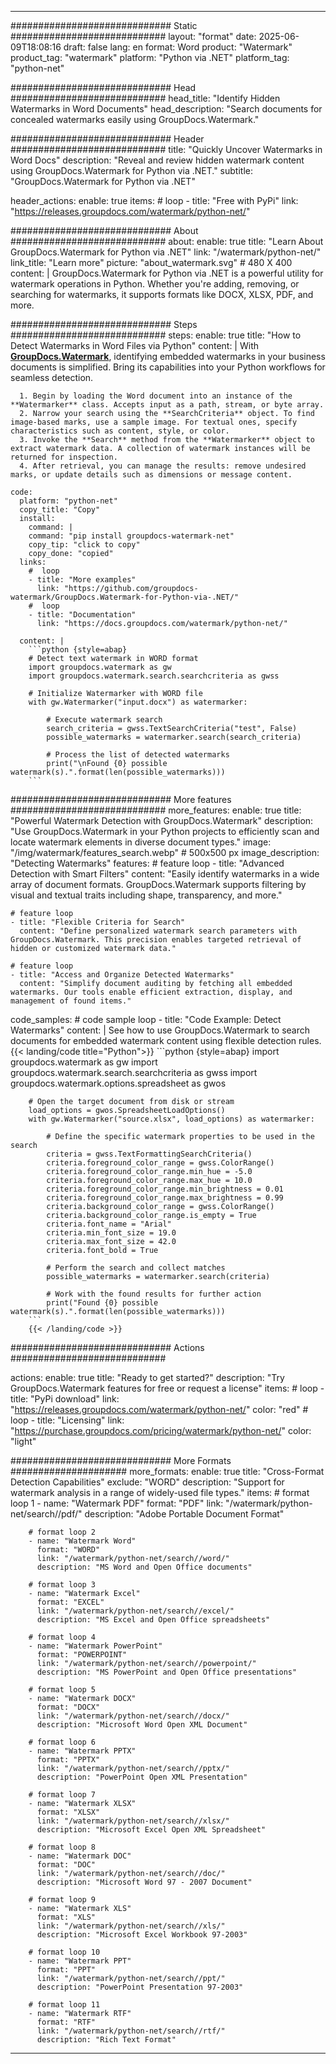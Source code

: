 
---
############################# Static ############################
layout: "format"
date:  2025-06-09T18:08:16
draft: false
lang: en
format: Word
product: "Watermark"
product_tag: "watermark"
platform: "Python via .NET"
platform_tag: "python-net"

############################# Head ############################
head_title: "Identify Hidden Watermarks in Word Documents"
head_description: "Search documents for concealed watermarks easily using GroupDocs.Watermark."

############################# Header ############################
title: "Quickly Uncover Watermarks in Word Docs" 
description: "Reveal and review hidden watermark content using GroupDocs.Watermark for Python via .NET."
subtitle: "GroupDocs.Watermark for Python via .NET" 

header_actions:
  enable: true
  items:
    #  loop
    - title: "Free with PyPi"
      link: "https://releases.groupdocs.com/watermark/python-net/"
      
############################# About ############################
about:
    enable: true
    title: "Learn About GroupDocs.Watermark for Python via .NET"
    link: "/watermark/python-net/"
    link_title: "Learn more"
    picture: "about_watermark.svg" # 480 X 400
    content: |
       GroupDocs.Watermark for Python via .NET is a powerful utility for watermark operations in Python. Whether you're adding, removing, or searching for watermarks, it supports formats like DOCX, XLSX, PDF, and more.

############################# Steps ############################
steps:
    enable: true
    title: "How to Detect Watermarks in Word Files via Python"
    content: |
      With **[GroupDocs.Watermark](https://products.groupdocs.com/watermark/python-net/)**, identifying embedded watermarks in your business documents is simplified. Bring its capabilities into your Python workflows for seamless detection.
      
      1. Begin by loading the Word document into an instance of the **Watermarker** class. Accepts input as a path, stream, or byte array.
      2. Narrow your search using the **SearchCriteria** object. To find image-based marks, use a sample image. For textual ones, specify characteristics such as content, style, or color.
      3. Invoke the **Search** method from the **Watermarker** object to extract watermark data. A collection of watermark instances will be returned for inspection.
      4. After retrieval, you can manage the results: remove undesired marks, or update details such as dimensions or message content.
   
    code:
      platform: "python-net"
      copy_title: "Copy"
      install:
        command: |
        command: "pip install groupdocs-watermark-net"
        copy_tip: "click to copy"
        copy_done: "copied"
      links:
        #  loop
        - title: "More examples"
          link: "https://github.com/groupdocs-watermark/GroupDocs.Watermark-for-Python-via-.NET/"
        #  loop
        - title: "Documentation"
          link: "https://docs.groupdocs.com/watermark/python-net/"
          
      content: |
        ```python {style=abap}
        # Detect text watermark in WORD format
        import groupdocs.watermark as gw
        import groupdocs.watermark.search.searchcriteria as gwss

        # Initialize Watermarker with WORD file
        with gw.Watermarker("input.docx") as watermarker:

            # Execute watermark search
            search_criteria = gwss.TextSearchCriteria("test", False)
            possible_watermarks = watermarker.search(search_criteria)

            # Process the list of detected watermarks
            print("\nFound {0} possible watermark(s).".format(len(possible_watermarks)))
        ```            

############################# More features ############################
more_features:
  enable: true
  title: "Powerful Watermark Detection with GroupDocs.Watermark"
  description: "Use GroupDocs.Watermark in your Python projects to efficiently scan and locate watermark elements in diverse document types."
  image: "/img/watermark/features_search.webp" # 500x500 px
  image_description: "Detecting Watermarks"
  features:
    # feature loop
    - title: "Advanced Detection with Smart Filters"
      content: "Easily identify watermarks in a wide array of document formats. GroupDocs.Watermark supports filtering by visual and textual traits including shape, transparency, and more."

    # feature loop
    - title: "Flexible Criteria for Search"
      content: "Define personalized watermark search parameters with GroupDocs.Watermark. This precision enables targeted retrieval of hidden or customized watermark data."

    # feature loop
    - title: "Access and Organize Detected Watermarks"
      content: "Simplify document auditing by fetching all embedded watermarks. Our tools enable efficient extraction, display, and management of found items."
      
  code_samples:
    # code sample loop
    - title: "Code Example: Detect Watermarks"
      content: |
        See how to use GroupDocs.Watermark to search documents for embedded watermark content using flexible detection rules.
        {{< landing/code title="Python">}}
        ```python {style=abap}
        import groupdocs.watermark as gw
        import groupdocs.watermark.search.searchcriteria as gwss
        import groupdocs.watermark.options.spreadsheet as gwos

        # Open the target document from disk or stream
        load_options = gwos.SpreadsheetLoadOptions()
        with gw.Watermarker("source.xlsx", load_options) as watermarker:

            # Define the specific watermark properties to be used in the search
            criteria = gwss.TextFormattingSearchCriteria()
            criteria.foreground_color_range = gwss.ColorRange()
            criteria.foreground_color_range.min_hue = -5.0
            criteria.foreground_color_range.max_hue = 10.0
            criteria.foreground_color_range.min_brightness = 0.01
            criteria.foreground_color_range.max_brightness = 0.99
            criteria.background_color_range = gwss.ColorRange()
            criteria.background_color_range.is_empty = True
            criteria.font_name = "Arial"
            criteria.min_font_size = 19.0
            criteria.max_font_size = 42.0
            criteria.font_bold = True

            # Perform the search and collect matches
            possible_watermarks = watermarker.search(criteria)

            # Work with the found results for further action
            print("Found {0} possible watermark(s).".format(len(possible_watermarks)))
        ```
        {{< /landing/code >}}


############################# Actions ############################

actions:
  enable: true
  title: "Ready to get started?"
  description: "Try GroupDocs.Watermark features for free or request a license"
  items:
    #  loop
    - title: "PyPi download"
      link: "https://releases.groupdocs.com/watermark/python-net/"
      color: "red"
        #  loop
    - title: "Licensing"
      link: "https://purchase.groupdocs.com/pricing/watermark/python-net/"
      color: "light"


############################# More Formats #####################
more_formats:
    enable: true
    title: "Cross-Format Detection Capabilities"
    exclude: "WORD"
    description: "Support for watermark analysis in a range of widely-used file types."
    items: 
        # format loop 1
        - name: "Watermark PDF"
          format: "PDF"
          link: "/watermark/python-net/search//pdf/"
          description: "Adobe Portable Document Format"

        # format loop 2
        - name: "Watermark Word"
          format: "WORD"
          link: "/watermark/python-net/search//word/"
          description: "MS Word and Open Office documents"
          
        # format loop 3
        - name: "Watermark Excel"
          format: "EXCEL"
          link: "/watermark/python-net/search//excel/"
          description: "MS Excel and Open Office spreadsheets"

        # format loop 4
        - name: "Watermark PowerPoint"
          format: "POWERPOINT"
          link: "/watermark/python-net/search//powerpoint/"
          description: "MS PowerPoint and Open Office presentations"

        # format loop 5
        - name: "Watermark DOCX"
          format: "DOCX"
          link: "/watermark/python-net/search//docx/"
          description: "Microsoft Word Open XML Document"
          
        # format loop 6
        - name: "Watermark PPTX"
          format: "PPTX"
          link: "/watermark/python-net/search//pptx/"
          description: "PowerPoint Open XML Presentation"
          
        # format loop 7
        - name: "Watermark XLSX"
          format: "XLSX"
          link: "/watermark/python-net/search//xlsx/"
          description: "Microsoft Excel Open XML Spreadsheet"

        # format loop 8
        - name: "Watermark DOC"
          format: "DOC"
          link: "/watermark/python-net/search//doc/"
          description: "Microsoft Word 97 - 2007 Document"

        # format loop 9
        - name: "Watermark XLS"
          format: "XLS"
          link: "/watermark/python-net/search//xls/"
          description: "Microsoft Excel Workbook 97-2003"

        # format loop 10
        - name: "Watermark PPT"
          format: "PPT"
          link: "/watermark/python-net/search//ppt/"
          description: "PowerPoint Presentation 97-2003"

        # format loop 11
        - name: "Watermark RTF"
          format: "RTF"
          link: "/watermark/python-net/search//rtf/"
          description: "Rich Text Format"

---
